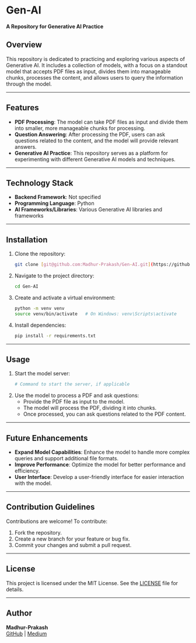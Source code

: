 # Gen-AI
**A Repository for Generative AI Practice**

## Overview
This repository is dedicated to practicing and exploring various aspects of Generative AI. It includes a collection of models, with a focus on a standout model that accepts PDF files as input, divides them into manageable chunks, processes the content, and allows users to query the information through the model.

---

## Features
- **PDF Processing**: The model can take PDF files as input and divide them into smaller, more manageable chunks for processing.
- **Question Answering**: After processing the PDF, users can ask questions related to the content, and the model will provide relevant answers.
- **Generative AI Practice**: This repository serves as a platform for experimenting with different Generative AI models and techniques.

---

## Technology Stack
- **Backend Framework**: Not specified
- **Programming Language**: Python
- **AI Frameworks/Libraries**: Various Generative AI libraries and frameworks

---

## Installation

1. Clone the repository:
   ```bash
   git clone [git@github.com:Madhur-Prakash/Gen-AI.git](https://github.com/Madhur-Prakash/Gen-AI.git)
   ```
2. Navigate to the project directory:
   ```bash
   cd Gen-AI
   ```
3. Create and activate a virtual environment:
   ```bash
   python -m venv venv
   source venv/bin/activate   # On Windows: venv\Scripts\activate
   ```
4. Install dependencies:
   ```bash
   pip install -r requirements.txt
   ```

---

## Usage

1. Start the model server:
   ```bash
   # Command to start the server, if applicable
   ```
2. Use the model to process a PDF and ask questions:
   - Provide the PDF file as input to the model.
   - The model will process the PDF, dividing it into chunks.
   - Once processed, you can ask questions related to the PDF content.

---

## Future Enhancements
- **Expand Model Capabilities**: Enhance the model to handle more complex queries and support additional file formats.
- **Improve Performance**: Optimize the model for better performance and efficiency.
- **User Interface**: Develop a user-friendly interface for easier interaction with the model.

---

## Contribution Guidelines

Contributions are welcome! To contribute:
1. Fork the repository.
2. Create a new branch for your feature or bug fix.
3. Commit your changes and submit a pull request.

---

## License
This project is licensed under the MIT License. See the [LICENSE](LICENSE) file for details.

---

## Author
**Madhur-Prakash**  
[GitHub](https://github.com/Madhur-Prakash) | [Medium](https://medium.com/@madhurprakash2005)
